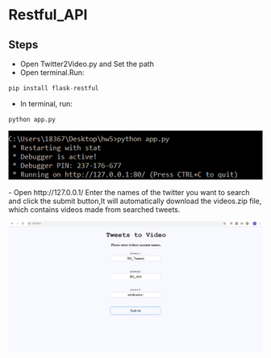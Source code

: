# Restful_API
## Steps
- Open Twitter2Video.py and Set the path
- Open terminal.Run:
```python
pip install flask-restful
```
- In terminal, run:
```python
python app.py
```
<p align="center">   
<img src="https://github.com/BUEC500C1/twitter-summarizer-rest-service-lqi25/blob/master/hw5image1.png"/> 
</p>
- Open http://127.0.0.1/ Enter the names of the twitter you want to search and click the submit button,It will automatically download the videos.zip file, which contains videos made from searched tweets.
<p align="center">   
<img src="https://github.com/BUEC500C1/twitter-summarizer-rest-service-lqi25/blob/master/hw5image0.png"/> 
</p>
